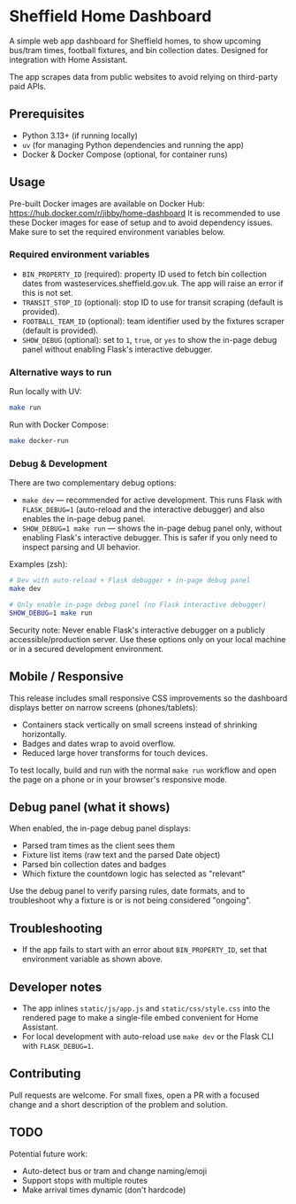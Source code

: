 # Sheffield Home Dashboard

A simple web app dashboard for Sheffield homes, to show upcoming bus/tram times, football fixtures, and bin collection dates. Designed for integration with Home Assistant.

The app scrapes data from public websites to avoid relying on third-party paid APIs.

## Prerequisites

- Python 3.13+ (if running locally)
- `uv` (for managing Python dependencies and running the app)
- Docker & Docker Compose (optional, for container runs)

## Usage

Pre-built Docker images are available on Docker Hub: https://hub.docker.com/r/jibby/home-dashboard
It is recommended to use these Docker images for ease of setup and to avoid dependency issues. Make sure to set the required environment variables below.

### Required environment variables

- `BIN_PROPERTY_ID` (required): property ID used to fetch bin collection dates from wasteservices.sheffield.gov.uk. The app will raise an error if this is not set.
- `TRANSIT_STOP_ID` (optional): stop ID to use for transit scraping (default is provided).
- `FOOTBALL_TEAM_ID` (optional): team identifier used by the fixtures scraper (default is provided).
- `SHOW_DEBUG` (optional): set to `1`, `true`, or `yes` to show the in-page debug panel without enabling Flask's interactive debugger.

### Alternative ways to run

Run locally with UV:

```bash
make run
```

Run with Docker Compose:

```bash
make docker-run
```

### Debug & Development

There are two complementary debug options:

- `make dev` — recommended for active development. This runs Flask with `FLASK_DEBUG=1` (auto-reload and the interactive debugger) and also enables the in-page debug panel.
- `SHOW_DEBUG=1 make run` — shows the in-page debug panel only, without enabling Flask's interactive debugger. This is safer if you only need to inspect parsing and UI behavior.

Examples (zsh):

```bash
# Dev with auto-reload + Flask debugger + in-page debug panel
make dev

# Only enable in-page debug panel (no Flask interactive debugger)
SHOW_DEBUG=1 make run
```

Security note: Never enable Flask's interactive debugger on a publicly accessible/production server. Use these options only on your local machine or in a secured development environment.

## Mobile / Responsive

This release includes small responsive CSS improvements so the dashboard displays better on narrow screens (phones/tablets):

- Containers stack vertically on small screens instead of shrinking horizontally.
- Badges and dates wrap to avoid overflow.
- Reduced large hover transforms for touch devices.

To test locally, build and run with the normal `make run` workflow and open the page on a phone or in your browser's responsive mode.

## Debug panel (what it shows)

When enabled, the in-page debug panel displays:

- Parsed tram times as the client sees them
- Fixture list items (raw text and the parsed Date object)
- Parsed bin collection dates and badges
- Which fixture the countdown logic has selected as "relevant"

Use the debug panel to verify parsing rules, date formats, and to troubleshoot why a fixture is or is not being considered "ongoing".

## Troubleshooting

- If the app fails to start with an error about `BIN_PROPERTY_ID`, set that environment variable as shown above.

## Developer notes

- The app inlines `static/js/app.js` and `static/css/style.css` into the rendered page to make a single-file embed convenient for Home Assistant.
- For local development with auto-reload use `make dev` or the Flask CLI with `FLASK_DEBUG=1`.

## Contributing

Pull requests are welcome. For small fixes, open a PR with a focused change and a short description of the problem and solution.

## TODO

Potential future work:
- Auto-detect bus or tram and change naming/emoji
- Support stops with multiple routes
- Make arrival times dynamic (don't hardcode)


